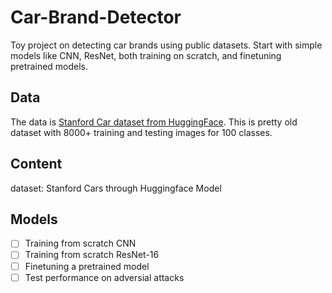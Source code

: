 # Car-Brand-Detector
Toy project on detecting car brands using public datasets. Start with simple models like CNN, ResNet, both training on scratch, and finetuning pretrained models.  


## Data 
The data is [Stanford Car dataset from HuggingFace](https://huggingface.co/datasets/tanganke/stanford_cars). This is pretty old dataset with 8000+ training and testing images for 100 classes. 

## Content 
dataset: Stanford Cars through Huggingface Model 


## Models 
-[ ] Training from scratch CNN 
-[ ] Training from scratch ResNet-16 
-[ ] Finetuning a pretrained model 
-[ ] Test performance on adversial attacks 
